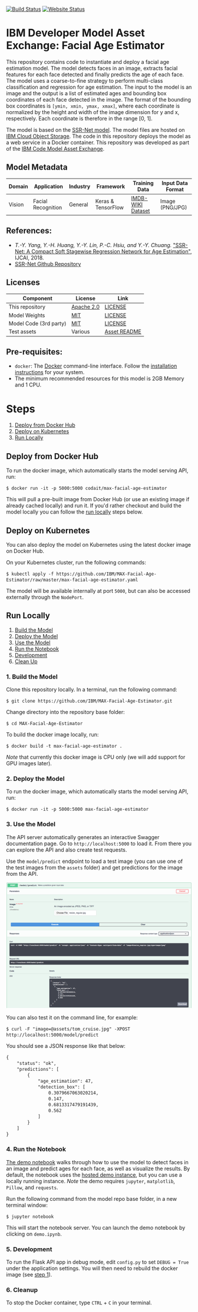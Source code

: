 [![Build Status](https://travis-ci.org/IBM/MAX-Facial-Age-Estimator.svg?branch=master)](https://travis-ci.org/IBM/MAX-Facial-Age-Estimator) [![Website Status](https://img.shields.io/website/http/max-facial-age-estimator.max.us-south.containers.appdomain.cloud/swagger.json.svg?label=api+demo)](http://max-facial-age-estimator.max.us-south.containers.appdomain.cloud/)

# IBM Developer Model Asset Exchange: Facial Age Estimator

This repository contains code to instantiate and deploy a facial age estimation model. The model detects faces in an image, extracts facial features for each face detected and finally predicts the age of each face. The model uses a coarse-to-fine strategy to perform multi-class classification and regression for age estimation. The input to the model is an image and the output is a list of estimated ages and bounding box coordinates of each face detected in the image. The format of the bounding box coordinates is `[ymin, xmin, ymax, xmax]`, where each coordinate is normalized by the height and width of the image dimension for y and x, respectively. Each coordinate is therefore in the range [0, 1].

The model is based on the [SSR-Net model](https://github.com/shamangary/SSR-Net). The model files are hosted on [IBM Cloud Object Storage](http://max-assets.s3.us.cloud-object-storage.appdomain.cloud/facial-age-estimator/1.0/assets.tar.gz). The code in this repository deploys the model as a web service in a Docker container. This repository was developed as part of the [IBM Code Model Asset Exchange](https://developer.ibm.com/code/exchanges/models/).

## Model Metadata
| Domain | Application | Industry  | Framework | Training Data | Input Data Format |
| ------------- | --------  | -------- | --------- | --------- | -------------- |
| Vision | Facial Recognition | General | Keras & TensorFlow | [IMDB-WIKI Dataset](https://data.vision.ee.ethz.ch/cvl/rrothe/imdb-wiki/) | Image (PNG/JPG) |

## References:

* _T.-Y. Yang, Y.-H. Huang, Y.-Y. Lin, P.-C. Hsiu, and Y.-Y. Chuang._ ["SSR-Net: A Compact Soft Stagewise Regression Network for Age Estimation"](https://www.ijcai.org/proceedings/2018/0150.pdf), IJCAI, 2018.
* [SSR-Net Github Repository](https://github.com/shamangary/SSR-Net)

## Licenses

| Component | License | Link  |
| ------------- | --------  | -------- |
| This repository | [Apache 2.0](https://www.apache.org/licenses/LICENSE-2.0) | [LICENSE](LICENSE) |
| Model Weights | [MIT](https://opensource.org/licenses/MIT) | [LICENSE](https://github.com/shamangary/SSR-Net/blob/master/LICENSE) |
| Model Code (3rd party) | [MIT](https://opensource.org/licenses/MIT) | [LICENSE](https://github.com/shamangary/SSR-Net/blob/master/LICENSE) |
| Test assets | Various | [Asset README](assets/README.md) |

## Pre-requisites:

* `docker`: The [Docker](https://www.docker.com/) command-line interface. Follow the [installation instructions](https://docs.docker.com/install/) for your system.
* The minimum recommended resources for this model is 2GB Memory and 1 CPU.

# Steps

1. [Deploy from Docker Hub](#deploy-from-docker-hub)
2. [Deploy on Kubernetes](#deploy-on-kubernetes)
3. [Run Locally](#run-locally)

## Deploy from Docker Hub

To run the docker image, which automatically starts the model serving API, run:

```
$ docker run -it -p 5000:5000 codait/max-facial-age-estimator
```

This will pull a pre-built image from Docker Hub (or use an existing image if already cached locally) and run it.
If you'd rather checkout and build the model locally you can follow the [run locally](#run-locally) steps below.

## Deploy on Kubernetes

You can also deploy the model on Kubernetes using the latest docker image on Docker Hub.

On your Kubernetes cluster, run the following commands:

```
$ kubectl apply -f https://github.com/IBM/MAX-Facial-Age-Estimator/raw/master/max-facial-age-estimator.yaml
```

The model will be available internally at port `5000`, but can also be accessed externally through the `NodePort`.

## Run Locally

1. [Build the Model](#1-build-the-model)
2. [Deploy the Model](#2-deploy-the-model)
3. [Use the Model](#3-use-the-model)
4. [Run the Notebook](#4-run-the-notebook)
5. [Development](#5-development)
6. [Clean Up](#6-clean-up)


### 1. Build the Model

Clone this repository locally. In a terminal, run the following command:

```
$ git clone https://github.com/IBM/MAX-Facial-Age-Estimator.git
```

Change directory into the repository base folder:

```
$ cd MAX-Facial-Age-Estimator
```

To build the docker image locally, run:

```
$ docker build -t max-facial-age-estimator .
```

_Note_ that currently this docker image is CPU only (we will add support for GPU images later).

### 2. Deploy the Model

To run the docker image, which automatically starts the model serving API, run:

```
$ docker run -it -p 5000:5000 max-facial-age-estimator
```

### 3. Use the Model

The API server automatically generates an interactive Swagger documentation page. Go to `http://localhost:5000` to load it. From there you can explore the API and also create test requests.

Use the `model/predict` endpoint to load a test image (you can use one of the test images from the `assets` folder) and get predictions for the image from the API.

![Swagger UI Screenshot](docs/swagger-screenshot.png)

You can also test it on the command line, for example:

```
$ curl -F "image=@assets/tom_cruise.jpg" -XPOST http://localhost:5000/model/predict
```

You should see a JSON response like that below:

```
{
    "status": "ok",
    "predictions": [
        {
            "age_estimation": 47,
            "detection_box": [
                0.3079667063020214,
                0.147,
                0.6813317479191439,
                0.562
            ]
        }
    ]
}
```

### 4. Run the Notebook

[The demo notebook](demo.ipynb) walks through how to use the model to detect faces in an image and predict ages for each face, as well as visualize the results.  By default, the notebook uses the [hosted demo instance](http://max-facial-age-estimator.max.us-south.containers.appdomain.cloud), but you can use a locally running instance. _Note_ the demo requires `jupyter`, `matplotlib`, `Pillow`, and `requests`.


Run the following command from the model repo base folder, in a new terminal window:

```
$ jupyter notebook
```

This will start the notebook server. You can launch the demo notebook by clicking on `demo.ipynb`.

### 5. Development

To run the Flask API app in debug mode, edit `config.py` to set `DEBUG = True` under the application settings. You will then need to rebuild the docker image (see [step 1](#1-build-the-model)).

### 6. Cleanup

To stop the Docker container, type `CTRL` + `C` in your terminal.
